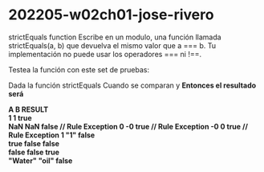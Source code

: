 # 202205-w02ch01-jose-rivero

strictEquals function
Escribe en un modulo, una función llamada strictEquals(a, b) que devuelva el mismo valor que a === b. Tu implementación no puede usar los operadores === ni !==.

Testea la función con este set de pruebas:

Dada la función strictEquals
Cuando se comparan <A> y <B>
Entonces el resultado será <Result>

A	B	RESULT	
1	1	true	
NaN	NaN	false	// Rule Exception
0	-0	true	// Rule Exception
-0	0	true	// Rule Exception
1	"1"	false	
true	false	false	
false	false	true	
"Water"	"oil"	false	
